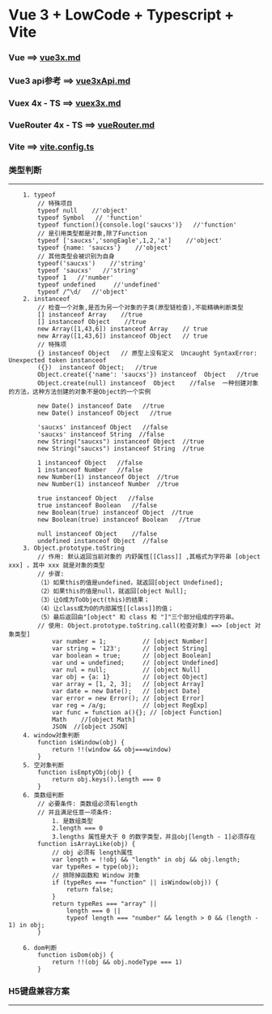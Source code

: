 # Vue 3 + LowCode + Typescript + Vite

### Vue ==> [vue3x.md](https://github.com/EngMJ/Vue3-LowCode-Typescript-Vite/blob/master/vue3x.md)

### Vue3 api参考 ==> [vue3xApi.md](https://github.com/EngMJ/Vue3-LowCode-Typescript-Vite/blob/master/vue3xApi.md)

### Vuex 4x - TS ==> [vuex3x.md](https://github.com/EngMJ/Vue3-LowCode-Typescript-Vite/blob/master/vuex4x.md)

### VueRouter 4x - TS ==> [vueRouter.md](https://github.com/EngMJ/Vue3-LowCode-Typescript-Vite/blob/master/vueRouter4x.md) 

### Vite ==> [vite.config.ts](https://github.com/EngMJ/Vue3-LowCode-Typescript-Vite/blob/master/vite.config.ts)

### 类型判断

---
        1. typeof
            // 特殊项目
            typeof null    //'object'
            typeof Symbol   // 'function'
            typeof function(){console.log('saucxs')}   //'function'
            // 是引用类型都是对象,除了Function
            typeof ['saucxs','songEagle',1,2,'a']    //'object'
            typeof {name: 'saucxs'}    //'object'
            // 其他类型会被识别为自身
            typeof('saucxs')    //'string'
            typeof 'saucxs'   //'string'
            typeof 1   //'number'
            typeof undefined     //'undefined'
            typeof /^\d/   //'object'
        2. instanceof
            // 检查一个对象,是否为另一个对象的子类(原型链检查),不能精确判断类型
            [] instanceof Array    //true
            [] instanceof Object    //true
            new Array([1,43,6]) instanceof Array    // true
            new Array([1,43,6]) instanceof Object   // true
            // 特殊项
            {} instanceof Object   // 原型上没有定义  Uncaught SyntaxError: Unexpected token instanceof
            ({})  instanceof Object;   //true
            Object.create({'name': 'saucxs'}) instanceof  Object   //true
            Object.create(null) instanceof  Object    //false  一种创建对象的方法，这种方法创建的对象不是Object的一个实例
            
            new Date() instanceof Date   //true
            new Date() instanceof Object   //true
            
            'saucxs' instanceof Object   //false
            'saucxs' instanceof String  //false
            new String("saucxs") instanceof Object  //true
            new String("saucxs") instanceof String  //true
            
            1 instanceof Object   //false
            1 instanceof Number   //false
            new Number(1) instanceof Object  //true
            new Number(1) instanceof Number  //true
            
            true instanceof Object   //false
            true instanceof Boolean   //false
            new Boolean(true) instanceof Object  //true
            new Boolean(true) instanceof Boolean   //true
            
            null instanceof Object    //false
            undefined instanceof Object  //false
        3. Object.prototype.toString
            // 作用: 默认返回当前对象的 内舒属性[[Class]] ,其格式为字符串 [object xxx] ，其中 xxx 就是对象的类型
            // 步骤:
            （1）如果this的值是undefined，就返回[object Undefined];
            （2）如果this的值是null，就返回[object Null];
            （3）让O成为ToObject(this)的结果；
            （4）让class成为O的内部属性[[class]]的值；
            （5）最后返回由"[object" 和 class 和 "]"三个部分组成的字符串。
            // 使用: Object.prototype.toString.call(检查对象) ==> [object 对象类型]
                var number = 1;          // [object Number]
                var string = '123';      // [object String]
                var boolean = true;      // [object Boolean]
                var und = undefined;     // [object Undefined]
                var nul = null;          // [object Null]
                var obj = {a: 1}         // [object Object]
                var array = [1, 2, 3];   // [object Array]
                var date = new Date();   // [object Date]
                var error = new Error(); // [object Error]
                var reg = /a/g;          // [object RegExp]
                var func = function a(){}; // [object Function]
                Math    //[object Math]
                JSON  //[object JSON]
        4. window对象判断
            function isWindow(obj) {
                return !!(window && obj===window)
            }
        5. 空对象判断
            function isEmptyObj(obj) {
                return obj.keys().length === 0
            }
        6. 类数组判断
            // 必要条件: 类数组必须有length
            // 并且满足任意一项条件: 
                1. 是数组类型 
                2.length === 0 
                3.lengths 属性是大于 0 的数字类型，并且obj[length - 1]必须存在
            function isArrayLike(obj) {
                // obj 必须有 length属性
                var length = !!obj && "length" in obj && obj.length;
                var typeRes = type(obj);
                // 排除掉函数和 Window 对象
                if (typeRes === "function" || isWindow(obj)) {
                    return false;
                }
                return typeRes === "array" || 
                    length === 0 ||
                    typeof length === "number" && length > 0 && (length - 1) in obj;
            }

        6. dom判断
            function isDom(obj) {
                return !!(obj && obj.nodeType === 1)
            }

### H5键盘兼容方案
---
        
